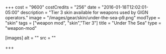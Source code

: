 +++
cost = "9600"
costCredits = "256"
date = "2016-01-18T12:02:01-05:00"
description = "Tier 3 skin available for weapons used by GIGN operators."
image = "/images/gear/skin/under-the-sea-p9.png"
modType = "skin"
tags = ["weapon mod", "skin","Tier 3"]
title = "Under The Sea"
type = "weapon-mod"

[images]
  alt = ""
  src = ""

+++
